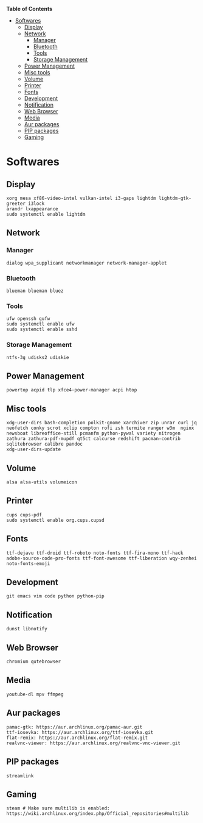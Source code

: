 <!-- markdown-toc start - Don't edit this section. Run M-x markdown-toc-refresh-toc -->
**Table of Contents**

- [Softwares](#softwares)
    - [Display](#display)
    - [Network](#network)
        - [Manager](#manager)
        - [Bluetooth](#bluetooth)
        - [Tools](#tools)
        - [Storage Management](#storage-management)
    - [Power Management](#power-management)
    - [Misc tools](#misc-tools)
    - [Volume](#volume)
    - [Printer](#printer)
    - [Fonts](#fonts)
    - [Development](#development)
    - [Notification](#notification)
    - [Web Browser](#web-browser)
    - [Media](#media)
    - [Aur packages](#aur-packages)
    - [PIP packages](#pip-packages)
    - [Gaming](#gaming)

<!-- markdown-toc end -->
# Softwares


## Display
``` text
xorg mesa xf86-video-intel vulkan-intel i3-gaps lightdm lightdm-gtk-greeter i3lock
arandr lxappearance
sudo systemctl enable lightdm
```

## Network
### Manager
``` text
dialog wpa_supplicant networkmanager network-manager-applet
```
### Bluetooth
``` text
blueman blueman bluez
```
### Tools
``` text
ufw openssh gufw
sudo systemctl enable ufw
sudo systemctl enable sshd
```
### Storage Management
``` text
ntfs-3g udisks2 udiskie
```

## Power Management
``` text
powertop acpid tlp xfce4-power-manager acpi htop
```

## Misc tools
``` text
xdg-user-dirs bash-completion polkit-gnome xarchiver zip unrar curl jq neofetch conky scrot xclip compton rofi zsh termite ranger w3m  nginx  newsboat libreoffice-still pcmanfm python-pywal variety nitrogen zathura zathura-pdf-mupdf qt5ct calcurse redshift pacman-contrib sqlitebrowser calibre pandoc
xdg-user-dirs-update
```

## Volume
``` text
alsa alsa-utils volumeicon
```

## Printer
``` text
cups cups-pdf
sudo systemctl enable org.cups.cupsd
```

## Fonts
``` text
ttf-dejavu ttf-droid ttf-roboto noto-fonts ttf-fira-mono ttf-hack adobe-source-code-pro-fonts ttf-font-awesome ttf-liberation wqy-zenhei noto-fonts-emoji
```

## Development
``` text
git emacs vim code python python-pip
```

## Notification
``` text
dunst libnotify
```

## Web Browser
``` text
chromium qutebrowser
```

## Media
``` text
youtube-dl mpv ffmpeg
```

## Aur packages
``` text
pamac-gtk: https://aur.archlinux.org/pamac-aur.git
ttf-iosevka: https://aur.archlinux.org/ttf-iosevka.git
flat-remix: https://aur.archlinux.org/flat-remix.git
realvnc-viewer: https://aur.archlinux.org/realvnc-vnc-viewer.git
```

## PIP packages
``` text
streamlink
```

## Gaming
``` text
steam # Make sure multilib is enabled: https://wiki.archlinux.org/index.php/Official_repositories#multilib
```

